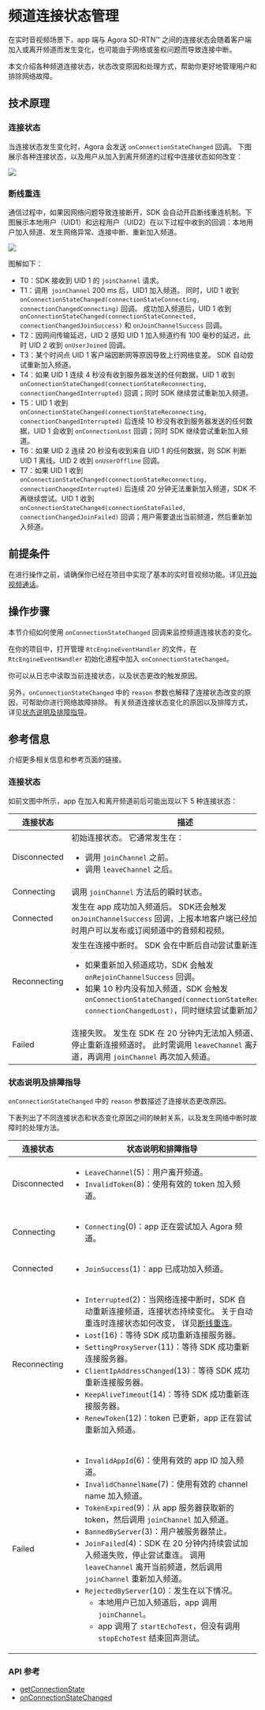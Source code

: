 # 频道连接状态管理

在实时音视频场景下，app 端与 Agora SD-RTN™ 之间的连接状态会随着客户端加入或离开频道而发生变化，也可能由于网络或鉴权问题而导致连接中断。

本文介绍各种频道连接状态，状态改变原因和处理方式，帮助你更好地管理用户和排除网络故障。


## 技术原理

### 连接状态

当连接状态发生变化时，Agora 会发送 `onConnectionStateChanged` 回调。 下图展示各种连接状态，以及用户从加入到离开频道的过程中连接状态如何改变：

![](https://web-cdn.agora.io/docs-files/1634185571858)

<a name="reconnection"> </a>

### 断线重连

通信过程中，如果因网络问题导致连接断开，SDK 会自动开启断线重连机制。下图展示本地用户（UID1）和远程用户（UID2）在以下过程中收到的回调：本地用户加入频道、发生网络异常、连接中断、重新加入频道。

![](https://web-cdn.agora.io/docs-files/1662515705077)

图解如下：

- T0：SDK 接收到 UID 1 的 `joinChannel` 请求。
- T1：调用` joinChannel` 200 ms 后，UID1 加入频道。 同时，UID 1 收到 `onConnectionStateChanged(connectionStateConnecting, connectionChangedConnecting)` 回调。 成功加入频道后，UID 1 收到 ` onConnectionStateChanged(connectionStateConnected, connectionChangedJoinSuccess)` 和 `onJoinChannelSuccess` 回调。
- T2：因网间传输延迟，UID 2 感知 UID 1 加入频道约有 100 毫秒的延迟，此时 UID 2 收到 `onUserJoined` 回调。
- T3：某个时间点 UID 1 客户端因断网等原因导致上行网络变差。 SDK 自动尝试重新加入频道。
- T4：如果 UID 1 连续 4 秒没有收到服务器发送的任何数据，UID 1 收到 `onConnectionStateChanged(connectionStateReconnecting, connectionChangedInterrupted)` 回调；同时 SDK 继续尝试重新加入频道。
- T5：UID 1 收到 `onConnectionStateChanged(connectionStateReconnecting, connectionChangedInterrupted)` 后连续 10 秒没有收到服务器发送的任何数据，UID 1 会收到 `onConnectionLost` 回调；同时 SDK 继续尝试重新加入频道。
- T6：如果 UID 2 连续 20 秒没有收到来自 UID 1 的任何数据，则 SDK 判断 UID 1 离线。UID 2 收到 `onUserOffline` 回调。
- T7：如果 UID 1 收到 `onConnectionStateChanged(connectionStateReconnecting, connectionChangedInterrupted)` 后连续 20 分钟无法重新加入频道，SDK 不再继续尝试。UID 1 收到 `onConnectionStateChanged(connectionStateFailed, connectionChangedJoinFailed)` 回调；用户需要退出当前频道，然后重新加入频道。


## 前提条件

在进行操作之前，请确保你已经在项目中实现了基本的实时音视频功能。详见[开始视频通话](start_call_flutter_ng)。

## 操作步骤

本节介绍如何使用 `onConnectionStateChanged` 回调来监控频道连接状态的变化。

在你的项目中，打开管理 `RtcEngineEventHandler` 的文件，在 `RtcEngineEventHandler` 初始化进程中加入 `onConnectionStateChanged`。


你可以从日志中读取当前连接状态，以及状态更改的触发原因。

另外，`onConnectionStateChanged` 中的 `reason` 参数也解释了连接状态改变的原因，可帮助你进行网络故障排除。 有关频道连接状态变化的原因以及排障方式，详见[状态说明及排障指导](#connection_reason)。


## 参考信息

介绍更多相关信息和参考页面的链接。

### 连接状态

如前文图中所示，app 在加入和离开频道前后可能出现以下 5 种连接状态：

| 连接状态     | 描述                |
| ------------ | ------------------ |
| Disconnected | 初始连接状态。 它通常发生在：<ul><li>调用 `joinChannel` 之前。</li><li>调用 `leaveChannel` 之后。</li></ul> |
| Connecting   | 调用 `joinChannel` 方法后的瞬时状态。                        |
| Connected    | 发生在 app 成功加入频道后。 SDK还会触发 `onJoinChannelSuccess` 回调，上报本地客户端已经加入频道。 此时用户可以发布或订阅频道中的音频和视频。 |
| Reconnecting | 发生在连接中断时。 SDK 会在中断后自动尝试重新连接。<ul><li>如果重新加入频道成功，SDK 会触发 `onRejoinChannelSuccess` 回调。</li><li>如果 10 秒内没有加入频道，SDK 会触发 `onConnectionStateChanged(connectionStateReconnecting, connectionChangedLost)`，同时继续尝试重新加入频道。</li></ul> |
| Failed       | 连接失败。 发生在 SDK 在 20 分钟内无法加入频道、并且 SDK 停止重新连接频道时。 此时需调用 `leaveChannel` 离开当前频道，再调用 `joinChannel` 再次加入频道。 |

<a name="connection_reason"></a>

### 状态说明及排障指导

`onConnectionStateChanged` 中的 `reason` 参数描述了连接状态更改原因。

下表列出了不同连接状态和状态变化原因之间的映射关系，以及发生网络中断时故障时的处理方法。

| 连接状态     | 状态说明和排障指导                                           |
| ------------ | ------------------------------------------------------------ |
| Disconnected | <ul><li>`LeaveChannel`(5)：用户离开频道。</li><li>`InvalidToken`(8)：使用有效的 token 加入频道。</li></ul> |
| Connecting   | <ul><li>`Connecting`(0)：app 正在尝试加入 Agora 频道。</li></ul> |
| Connected    | <ul><li>`JoinSuccess`(1)：app 已成功加入频道。</li></ul>    |
| Reconnecting | <ul><li>`Interrupted`(2)：当网络连接中断时，SDK 自动重新连接频道，连接状态持续变化。 关于自动重连时连接状态如何改变， 详见[断线重连](#reconnection)。</li><li>`Lost`(16)：等待 SDK 成功重新连接服务器。</li><li>`SettingProxyServer`(11)：等待 SDK 成功重新连接服务器。</li><li>`ClientIpAddressChanged`(13)：等待 SDK 成功重新连接服务器。</li><li>`KeepAliveTimeout`(14)：等待 SDK 成功重新连接服务器。</li><li>`RenewToken`(12)：token 已更新，app 正在尝试重新加入频道。</li></ul> |
| Failed       | <ul><li>`InvalidAppId`(6)：使用有效的 app ID 加入频道。</li><li>`InvalidChannelName`(7)：使用有效的 channel name 加入频道。</li><li>`TokenExpired`(9)：从 app 服务器获取新的 token，然后调用  `joinChannel` 加入频道。</li><li>`BannedByServer`(3)：用户被服务器禁止。<li>`JoinFailed`(4)：SDK 在 20 分钟内持续尝试加入频道失败，停止尝试重连。 调用 `leaveChannel` 离开当前频道，然后调用 `joinChannel` 重新加入频道。</li><li>`RejectedByServer`(10)：发生在以下情况。<ul><li>本地用户已加入频道后，app 调用 `joinChannel`。</li><li>app 调用了 `startEchoTest`，但没有调用 `stopEchoTest` 结束回声测试。</ul></li></li> |

### API 参考

- [getConnectionState](./API%20Reference/flutter_ng/API/class_irtcengineex.html#api_irtcengineex_getconnectionstateex)
- [onConnectionStateChanged](./API%20Reference/flutter_ng/API/class_irtcengineeventhandler.html#callback_irtcengineeventhandler_onconnectionstatechanged)